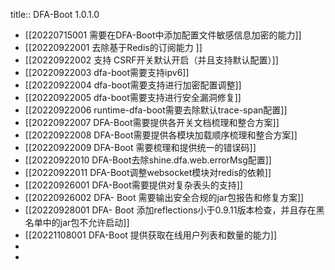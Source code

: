 title:: DFA-Boot 1.0.1.0

- [[20220715001 需要在DFA-Boot中添加配置文件敏感信息加密的能力]]
- [[20220922001 去除基于Redis的订阅能力 ]]
- [[20220922002 支持 CSRF开关默认开启（并且支持默认配置）]]
- [[20220922003 dfa-boot需要支持ipv6]]
- [[20220922004 dfa-boot需要支持进行加密配置调整]]
- [[20220922005 dfa-boot需要支持进行安全漏洞修复]]
- [[20220922006 runtime-dfa-boot需要去除默认trace-span配置]]
- [[20220922007 DFA-Boot需要提供各开关文档梳理和整合方案]]
- [[20220922008 DFA-Boot需要提供各模块加载顺序梳理和整合方案]]
- [[20220922009 DFA-Boot 需要梳理和提供统一的错误码]]
- [[20220922010 DFA-Boot去除shine.dfa.web.errorMsg配置]]
- [[20220922011  DFA-Boot调整websocket模块对redis的依赖]]
- [[20220926001 DFA-Boot需要提供对复杂表头的支持]]
- [[20220926002 DFA- Boot 需要输出安全合规的jar包报告和修复方案]]
- [[20220928001 DFA- Boot 添加reflections小于0.9.11版本检查，并且存在黑名单中的jar包不允许启动]]
- [[20221108001 DFA-Boot 提供获取在线用户列表和数量的能力]]
-
-